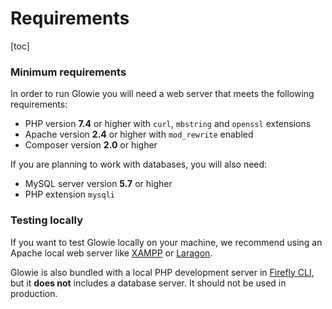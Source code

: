 # Requirements

[toc]

### Minimum requirements
In order to run Glowie you will need a web server that meets the following requirements:

- PHP version **7.4** or higher with `curl`, `mbstring` and `openssl` extensions
- Apache version **2.4** or higher with `mod_rewrite` enabled
- Composer version **2.0** or higher

If you are planning to work with databases, you will also need:

- MySQL server version **5.7** or higher
- PHP extension `mysqli`

### Testing locally
If you want to test Glowie locally on your machine, we recommend using an Apache local web server like [XAMPP](https://apachefriends.org) or [Laragon](https://laragon.org).

Glowie is also bundled with a local PHP development server in [Firefly CLI](docs/%%version%%/extra/cli), but it **does not** includes a database server. It should not be used in production.